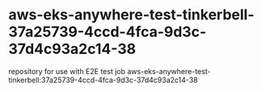 # aws-eks-anywhere-test-tinkerbell-37a25739-4ccd-4fca-9d3c-37d4c93a2c14-38
repository for use with E2E test job aws-eks-anywhere-test-tinkerbell:37a25739-4ccd-4fca-9d3c-37d4c93a2c14-38
